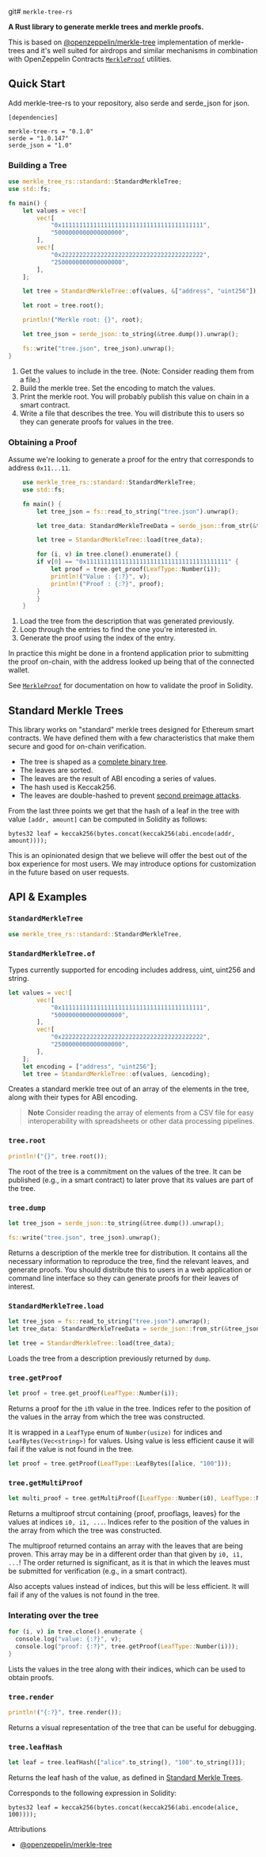 git# `merkle-tree-rs`

**A Rust library to generate merkle trees and merkle proofs.**

This is based on [@openzeppelin/merkle-tree](https://github.com/OpenZeppelin/merkle-tree) implementation of merkle-trees and it's well suited for airdrops and similar mechanisms in combination with OpenZeppelin Contracts [`MerkleProof`] utilities.

[`merkleproof`]: https://docs.openzeppelin.com/contracts/4.x/api/utils#MerkleProof

## Quick Start

Add merkle-tree-rs to your repository, also serde and serde_json for json.

```
[dependencies]

merkle-tree-rs = "0.1.0"
serde = "1.0.147"
serde_json = "1.0"
```

### Building a Tree

```rust
use merkle_tree_rs::standard::StandardMerkleTree;
use std::fs;

fn main() {
    let values = vec![
        vec![
            "0x1111111111111111111111111111111111111111",
            "5000000000000000000",
        ],
        vec![
            "0x2222222222222222222222222222222222222222",
            "2500000000000000000",
        ],
    ];

    let tree = StandardMerkleTree::of(values, &["address", "uint256"]);

    let root = tree.root();

    println!("Merkle root: {}", root);

    let tree_json = serde_json::to_string(&tree.dump()).unwrap();

    fs::write("tree.json", tree_json).unwrap();
}
```

1. Get the values to include in the tree. (Note: Consider reading them from a file.)
2. Build the merkle tree. Set the encoding to match the values.
3. Print the merkle root. You will probably publish this value on chain in a smart contract.
4. Write a file that describes the tree. You will distribute this to users so they can generate proofs for values in the tree.

### Obtaining a Proof

Assume we're looking to generate a proof for the entry that corresponds to address `0x11...11`.

```rust
    use merkle_tree_rs::standard::StandardMerkleTree;
    use std::fs;

    fn main() {
        let tree_json = fs::read_to_string("tree.json").unwrap();

        let tree_data: StandardMerkleTreeData = serde_json::from_str(&tree_json).unwrap();

        let tree = StandardMerkleTree::load(tree_data);

        for (i, v) in tree.clone().enumerate() {
        if v[0] == "0x1111111111111111111111111111111111111111" {
            let proof = tree.get_proof(LeafType::Number(i));
            println!("Value : {:?}", v);
            println!("Proof : {:?}", proof);
        }
        }
    }
```

1. Load the tree from the description that was generated previously.
2. Loop through the entries to find the one you're interested in.
3. Generate the proof using the index of the entry.

In practice this might be done in a frontend application prior to submitting the proof on-chain, with the address looked up being that of the connected wallet.

See [`MerkleProof`] for documentation on how to validate the proof in Solidity.

## Standard Merkle Trees

This library works on "standard" merkle trees designed for Ethereum smart contracts. We have defined them with a few characteristics that make them secure and good for on-chain verification.

- The tree is shaped as a [complete binary tree](https://xlinux.nist.gov/dads/HTML/completeBinaryTree.html).
- The leaves are sorted.
- The leaves are the result of ABI encoding a series of values.
- The hash used is Keccak256.
- The leaves are double-hashed to prevent [second preimage attacks].

[second preimage attacks]: https://flawed.net.nz/2018/02/21/attacking-merkle-trees-with-a-second-preimage-attack/

From the last three points we get that the hash of a leaf in the tree with value `[addr, amount]` can be computed in Solidity as follows:

```solidity
bytes32 leaf = keccak256(bytes.concat(keccak256(abi.encode(addr, amount))));
```

This is an opinionated design that we believe will offer the best out of the box experience for most users. We may introduce options for customization in the future based on user requests.

## API & Examples

### `StandardMerkleTree`

```rust
use merkle_tree_rs::standard::StandardMerkleTree,
```

### `StandardMerkleTree.of`

Types currently supported for encoding includes address, uint, uint256 and string.

```rust
let values = vec![
        vec![
            "0x1111111111111111111111111111111111111111",
            "5000000000000000000",
        ],
        vec![
            "0x2222222222222222222222222222222222222222",
            "2500000000000000000",
        ],
    ];
    let encoding = ["address", "uint256"];
    let tree = StandardMerkleTree::of(values, &encoding);
```

Creates a standard merkle tree out of an array of the elements in the tree, along with their types for ABI encoding.

> **Note**
> Consider reading the array of elements from a CSV file for easy interoperability with spreadsheets or other data processing pipelines.

### `tree.root`

```rust
println!("{}", tree.root());
```

The root of the tree is a commitment on the values of the tree. It can be published (e.g., in a smart contract) to later prove that its values are part of the tree.

### `tree.dump`

```rust
let tree_json = serde_json::to_string(&tree.dump()).unwrap();

fs::write("tree.json", tree_json).unwrap();
```

Returns a description of the merkle tree for distribution. It contains all the necessary information to reproduce the tree, find the relevant leaves, and generate proofs. You should distribute this to users in a web application or command line interface so they can generate proofs for their leaves of interest.

### `StandardMerkleTree.load`

```rust
let tree_json = fs::read_to_string("tree.json").unwrap();
let tree_data: StandardMerkleTreeData = serde_json::from_str(&tree_json).unwrap();

let tree = StandardMerkleTree::load(tree_data);
```

Loads the tree from a description previously returned by `dump`.

### `tree.getProof`

```rust
let proof = tree.get_proof(LeafType::Number(i));
```

Returns a proof for the `i`th value in the tree. Indices refer to the position of the values in the array from which the tree was constructed.

It is wrapped in a `LeafType` enum of `Number(usize)` for indices and `LeafBytes(Vec<string>)` for values. Using value is less efficient cause it will fail if the value is not found in the tree.

```rust
let proof = tree.getProof(LeafType::LeafBytes([alice, "100"]));
```

### `tree.getMultiProof`

```rust
let multi_proof = tree.getMultiProof([LeafType::Number(i0), LeafType::Number(i1), ...]);
```

Returns a multiproof strcut containing {proof, prooflags, leaves} for the values at indices `i0, i1, ...`. Indices refer to the position of the values in the array from which the tree was constructed.

The multiproof returned contains an array with the leaves that are being proven. This array may be in a different order than that given by `i0, i1, ...`! The order returned is significant, as it is that in which the leaves must be submitted for verification (e.g., in a smart contract).

Also accepts values instead of indices, but this will be less efficient. It will fail if any of the values is not found in the tree.

### Interating over the tree

```rust
for (i, v) in tree.clone().enumerate {
  console.log("value: {:?}", v);
  console.log("proof: {:?}", tree.getProof(LeafType::Number(i)));
}
```

Lists the values in the tree along with their indices, which can be used to obtain proofs.

### `tree.render`

```rust
println!("{:?}", tree.render());
```

Returns a visual representation of the tree that can be useful for debugging.

### `tree.leafHash`

```rust
let leaf = tree.leafHash(["alice".to_string(), "100".to_string()]);
```

Returns the leaf hash of the value, as defined in [Standard Merkle Trees](#standard-merkle-trees).

Corresponds to the following expression in Solidity:

```solidity
bytes32 leaf = keccak256(bytes.concat(keccak256(abi.encode(alice, 100))));
```

Attributions

- [@openzeppelin/merkle-tree](https://github.com/OpenZeppelin/merkle-tree)
